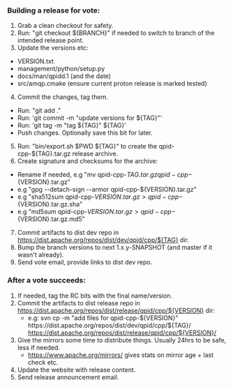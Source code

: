 ### Building a release for vote:

1. Grab a clean checkout for safety.
2. Run: "git checkout ${BRANCH}" if needed to switch to branch of the intended release point.
3. Update the versions etc:
  - VERSION.txt
  - management/python/setup.py
  - docs/man/qpidd.1 (and the date)
  - src/amqp.cmake (ensure current proton release is marked tested)
4. Commit the changes, tag them.
  - Run: "git add ."
  - Run: 'git commit -m "update versions for ${TAG}"'
  - Run: 'git tag -m "tag ${TAG}" ${TAG}'
  - Push changes. Optionally save this bit for later.
5. Run: "bin/export.sh $PWD ${TAG}" to create the qpid-cpp-${TAG}.tar.gz release archive.
6. Create signature and checksums for the archive:
  - Rename if needed, e.g "mv qpid-cpp-${TAG}.tar.gz qpid-cpp-${VERSION}.tar.gz"
  - e.g "gpg --detach-sign --armor qpid-cpp-${VERSION}.tar.gz"
  - e.g "sha512sum qpid-cpp-${VERSION}.tar.gz > qpid-cpp-${VERSION}.tar.gz.sha"
  - e.g "md5sum qpid-cpp-${VERSION}.tar.gz > qpid-cpp-${VERSION}.tar.gz.md5"
7. Commit artifacts to dist dev repo in https://dist.apache.org/repos/dist/dev/qpid/cpp/${TAG} dir.
8. Bump the branch versions to next 1.x.y-SNAPSHOT (and master if it wasn't already).
9. Send vote email, provide links to dist dev repo.

### After a vote succeeds:

1. If needed, tag the RC bits with the final name/version.
2. Commit the artifacts to dist release repo in https://dist.apache.org/repos/dist/release/qpid/cpp/${VERSION} dir:
   - e.g: svn cp -m "add files for qpid-cpp-${VERSION}" https://dist.apache.org/repos/dist/dev/qpid/cpp/${TAG}/ https://dist.apache.org/repos/dist/release/qpid/cpp/${VERSION}/
3. Give the mirrors some time to distribute things. Usually 24hrs to be safe, less if needed.
   - https://www.apache.org/mirrors/ gives stats on mirror age + last check etc.
4. Update the website with release content.
5. Send release announcement email.
